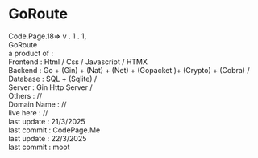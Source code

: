 # GoRoute

Code.Page.18=> v . 1 . 1,<br>
GoRoute <br>
a product of : <br>
      Frontend : Html / Css / Javascript  / HTMX <br>
      Backend : Go + (Gin) + (Nat) + (Net) + (Gopacket )+ (Crypto) + (Cobra) / <br>
      Database : SQL + (Sqlite) /  <br>
      Server : Gin Http Server /   <br>
      Others : //  <br>
Domain Name : //   <br>
live here : //   <br>
last update : 21/3/2025 <br>
last commit : CodePage.Me  <br>
last update : 22/3/2025 <br>
last commit : moot <br>
